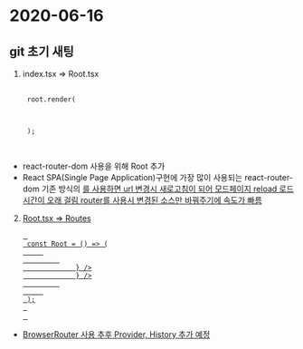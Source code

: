 2020-06-16
==========

git 초기 새팅
------------

1. index.tsx => Root.tsx
    <pre>
    <code>
    root.render(
        <React.StrictMode>
            <Root />
        </React.StrictMode>
    );
    </code>
    </pre>
* react-router-dom 사용을 위해 Root 추가
* React SPA(Single Page Application)구현에 가장 많이 사용되는 react-router-dom
기존 방식의 <a href=""/>를 사용하면 url 변경시 새로고침이 되어 모드페이지 reload 로드 시간이 오래 걸림 router를 사용시 변경된 소스만 바꿔주기에 속도가 빠름

2. Root.tsx => Routes
    <pre>
    <code>
    const Root = () => (
        <BrowserRouter>
            <Routes>
                <Route path="/" element={<App />} />
                <Route path="/page2" element={<App2 />} />
            </Routes>
        </BrowserRouter>
    );
    </code>
    </pre>
* BrowserRouter 사용 추후 Provider, History 추가 예정




